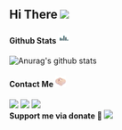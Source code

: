 ## Hi There <img src="https://github.com/TheDudeThatCode/TheDudeThatCode/blob/master/Assets/Hi.gif" width="25px">
  
#### Github Stats <img src="https://github.com/Kklmfir/Kklmfir/blob/main/Assets/giphy.gif" width="20px" heigh="20px">
![Anurag's github stats](https://github-readme-stats.vercel.app/api?username=WarceuProject&show_icons=true&theme=radical)<br>

#### Contact Me <img src="https://github.com/Kklmfir/Kklmfir/blob/main/Assets/giphy.webp" width="20px">
<!--Personal-->
[![](https://img.shields.io/badge/Facebook-blue?logo=Facebook&logoColor=blue&labelColor=white)](https://m.facebook.com/muhammad.eris.id)
[![](https://img.shields.io/badge/FacebookPage-blue?logo=Facebook&logoColor=blue&labelColor=white)](https://m.facebook.com/warceuproject)
[![](https://img.shields.io/badge/Whatsapp-CHAT-green?logo=Whatsapp&logoColor=Brightgreen&labelColor=white)](https://wa.me/6285759669252?text=Asalamualaikum+bang)
<br/>
<b>Support me via donate 🤗
[![](https://img.shields.io/badge/Paypal-blue?logo=Paypal&logoColor=Brightblue&labelColor=white)](https://paypal.me/yagamiid)

